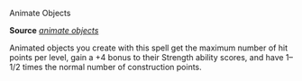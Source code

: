 Animate Objects

**Source** [_animate objects_](spells/animateObjects.md#_animate-objects)

Animated objects you create with this spell get the maximum number of hit points per level, gain a +4 bonus to their Strength ability scores, and have 1–1/2 times the normal number of construction points.

